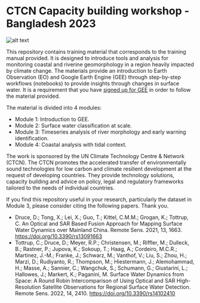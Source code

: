 # CTCN Capacity building workshop - Bangladesh 2023


![alt text](data/Picture13.png)


This repository contains training material that corresponds to the training manual provided. It is designed to introduce tools and analysis for monitoring coastal and riverine geomorphology in a region heavily impacted by climate change. The materials provide an introduction to Earth Observation (EO) and Google Earth Engine (GEE) through step-by-step workflows (notebooks) to provide insights through changes in surface water. It is a requirement that you have [signed up for GEE](https://signup.earthengine.google.com/) in order to follow the material provided.


The material is divided into 4 modules:
- Module 1: Introduction to GEE.
- Module 2: Surface water classification at scale. 
- Module 3: Timeseries analysis of river morphology and early warning identification.
- Module 4: Coastal analysis with tidal context. 


The work is sponsored by the UN Climate Technology Centre & Network (CTCN). The CTCN promotes the accelerated transfer of environmentally sound technologies for low carbon and climate resilient development at the request of developing countries. They provide technology solutions, capacity building and advice on policy, legal and regulatory frameworks tailored to the needs of individual countries.


If you find this repository useful in your research, particularly the dataset in Module 3, please consider citing the following papers. Thank you.
- Druce, D.; Tong, X.; Lei, X.; Guo, T.; Kittel, C.M.M.; Grogan, K.; Tottrup, C. An Optical and SAR Based Fusion Approach for Mapping Surface Water Dynamics over Mainland China. Remote Sens. 2021, 13, 1663. https://doi.org/10.3390/rs13091663
- Tottrup, C.; Druce, D.; Meyer, R.P.; Christensen, M.; Riffler, M.; Dulleck, B.; Rastner, P.; Jupova, K.; Sokoup, T.; Haag, A.; Cordeiro, M.C.R.; Martinez, J.-M.; Franke, J.; Schwarz, M.; Vanthof, V.; Liu, S.; Zhou, H.; Marzi, D.; Rudiyanto, R.; Thompson, M.; Hiestermann, J.; Alemohammad, H.; Masse, A.; Sannier, C.; Wangchuk, S.; Schumann, G.; Giustarini, L.; Hallowes, J.; Markert, K.; Paganini, M. Surface Water Dynamics from Space: A Round Robin Intercomparison of Using Optical and SAR High-Resolution Satellite Observations for Regional Surface Water Detection. Remote Sens. 2022, 14, 2410. https://doi.org/10.3390/rs14102410
